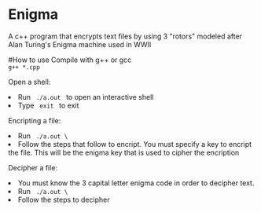 # Enigma
A c++ program that encrypts text files by using 3 "rotors" modeled after Alan Turing's Enigma machine used in WWII

#How to use
Compile with g++ or gcc <br>
  <code>g++ *.cpp</code>
  
Open a shell: <br>
  <li> Run <code> ./a.out </code> to open an interactive shell </li>
  <li> Type <code> exit </code> to exit </li>
  
Encripting a file:<br>
  <li> Run <code> ./a.out \<file to encript\> </code> </li>
  <li> Follow the steps that follow to encript. You must specify a key to encript the file. This will be the enigma key that is used to cipher the encription </li>
  
Decipher a file: <br>
  <li> You must know the 3 capital letter enigma code in order to decipher text.</li>
  <li> Run <code> ./a.out \<file to decipher\> </code> </li>
  <li> Follow the steps to decipher </li>
